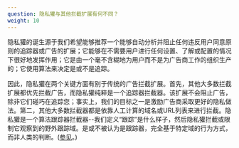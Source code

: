 ```yaml
---
question: 隐私獾与其他拦截扩展有何不同？
weight: 10
---
```


隐私獾的诞生源于我们希望能够推荐一个能够自动分析并阻止任何违反用户同意原则的追踪器或广告的扩展；它能够在不需要用户进行任何设置、了解或配置的情况下很好地发挥作用；它是由一个毫不含糊地为用户而不是为广告商工作的组织生产的；它使用算法来决定是或不是追踪。

因此，隐私獾在两个关键方面有别于传统的广告拦截扩展。首先，其他大多数拦截扩展都优先拦截广告，而隐私獾纯粹是一个追踪器拦截器。该扩展不会阻止广告，除非它们碰巧在追踪您；事实上，我们的目标之一是激励广告商采取更好的隐私做法。第二，其他大多数拦截器都是依靠人工计算的域名或URL列表来进行拦截。隐私獾是一个算法跟踪器拦截器--我们定义“跟踪”是什么样子，然后隐私獾拦截或限制它观察到的野外跟踪域。是或不被认为是跟踪器，完全基于特定域的行为方式，而非人类的判断。([参见](#Is-Privacy-Badger-compatible-with-other-extensions%2c-including-other-adblockers)。)
